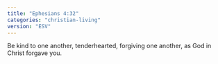 ```yaml
---
title: "Ephesians 4:32"
categories: "christian-living"
version: "ESV"
---
```


Be kind to one another, tenderhearted, forgiving one another, as God in Christ forgave you.